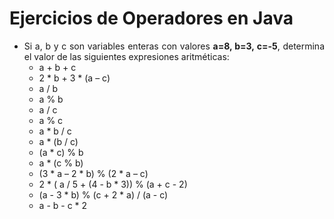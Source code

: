 <div align="justify">

# Ejercicios de Operadores en Java


- Si a, b y c son variables enteras con valores __a=8, b=3, c=-5__, determina el valor de las siguientes expresiones aritméticas:
    -  a + b + c
    -  2 * b + 3 * (a – c)
    - a / b
    - a % b
    - a / c
    - a % c
    - a * b / c
    - a * (b / c)
    - (a * c) % b
    - a * (c % b)
    - (3 * a – 2 * b) % (2 * a – c)
    - 2 * ( a / 5 + (4 - b * 3)) % (a + c - 2)                      
    - (a - 3 * b) % (c + 2 * a) / (a - c)
    - a - b - c * 2

</div>